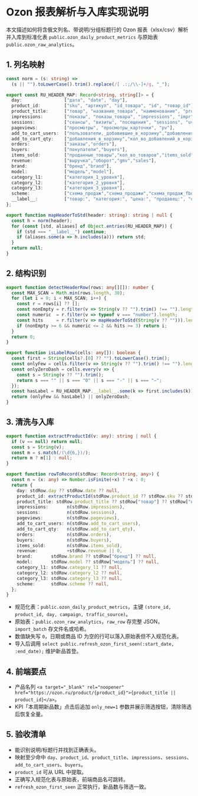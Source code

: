 # Ozon 报表解析与入库实现说明

本文描述如何将含俄文列名、带说明/分组标题行的 Ozon 报表（xlsx/csv）解析并入库到标准化表 `public.ozon_daily_product_metrics` 与原始表 `public.ozon_raw_analytics`。

## 1. 列名映射

```ts
const norm = (s: string) =>
  (s || "").toLowerCase().trim().replace(/[ .:;/\\-]+/g, "_");

export const RU_HEADER_MAP: Record<string, string[]> = {
  day:                ["дата", "date", "day"],
  product_id:         ["sku", "артикул", "id_товара", "id", "товар_id"],
  product_title:      ["товар", "название_товара", "наименование", "product_name", "наименование_товара"],
  impressions:        ["показы", "показы_товара", "impressions", "impr"],
  sessions:           ["сеансы", "визиты", "посещения", "sessions", "uv"],
  pageviews:          ["просмотры", "просмотры_карточки", "pv"],
  add_to_cart_users:  ["пользователи,_добавившие_в_корзину","добавления_в_корзину_(пользователи)","add_to_cart_users"],
  add_to_cart_qty:    ["добавления_в_корзину","кол_во_добавлений_в_корзину","add_to_cart_qty"],
  orders:             ["заказы","orders"],
  buyers:             ["покупатели","buyers"],
  items_sold:         ["проданные_товары","кол_во_товаров","items_sold"],
  revenue:            ["выручка","оборот","gmv","sales"],
  brand:              ["бренд","brand"],
  model:              ["модель","model"],
  category_l1:        ["категория_1_уровня"],
  category_l2:        ["категория_2_уровня"],
  category_l3:        ["категория_3_уровня"],
  scheme:             ["схема_продаж","схема_продажи","схема_продаж_fbo_fbs"],
  __label__:          ["товар:", "категория:", "цена:", "продавец:", "undefined"],
};

export function mapHeaderToStd(header: string): string | null {
  const h = norm(header);
  for (const [std, aliases] of Object.entries(RU_HEADER_MAP)) {
    if (std === "__label__") continue;
    if (aliases.some(a => h.includes(a))) return std;
  }
  return null;
}
```

## 2. 结构识别

```ts
export function detectHeaderRow(rows: any[][]): number {
  const MAX_SCAN = Math.min(rows.length, 30);
  for (let i = 0; i < MAX_SCAN; i++) {
    const r = rows[i] ?? [];
    const nonEmpty = r.filter(v => String(v ?? "").trim() !== "").length;
    const numeric  = r.filter(v => typeof v === "number").length;
    const hits     = r.filter(v => mapHeaderToStd(String(v ?? ""))).length;
    if (nonEmpty >= 6 && numeric <= 2 && hits >= 3) return i;
  }
  return 0;
}

export function isLabelRow(cells: any[]): boolean {
  const first = String(cells?.[0] ?? "").toLowerCase().trim();
  const onlyFew = cells.filter(v => String(v ?? "").trim() !== "").length <= 2;
  const onlyZeroDash = cells.every(v => {
    const s = String(v ?? "").trim();
    return s === "" || s === "0" || s === "-" || s === "—";
  });
  const hasLabel = RU_HEADER_MAP.__label__.some(k => first.includes(k));
  return (onlyFew && hasLabel) || onlyZeroDash;
}
```

## 3. 清洗与入库

```ts
export function extractProductId(v: any): string | null {
  if (v == null) return null;
  const s = String(v);
  const m = s.match(/(\d{6,})/);
  return m ? m[1] : null;
}

export function rowToRecord(stdRow: Record<string, any>) {
  const n = (x: any) => Number.isFinite(+x) ? +x : 0;
  return {
    day: stdRow.day ?? stdRow.date ?? null,
    product_id: extractProductId(stdRow.product_id ?? stdRow.sku ?? stdRow["артикул"]),
    product_title: stdRow.product_title ?? stdRow["товар"] ?? stdRow["название товара"],
    impressions:       n(stdRow.impressions),
    sessions:          n(stdRow.sessions),
    pageviews:         n(stdRow.pageviews),
    add_to_cart_users: n(stdRow.add_to_cart_users),
    add_to_cart_qty:   n(stdRow.add_to_cart_qty),
    orders:            n(stdRow.orders),
    buyers:            n(stdRow.buyers),
    items_sold:        n(stdRow.items_sold),
    revenue:           +stdRow.revenue || 0,
    brand:       stdRow.brand ?? stdRow["бренд"] ?? null,
    model:       stdRow.model ?? stdRow["модель"] ?? null,
    category_l1: stdRow.category_l1 ?? null,
    category_l2: stdRow.category_l2 ?? null,
    category_l3: stdRow.category_l3 ?? null,
    scheme:      stdRow.scheme ?? null,
  };
}
```

- 规范化表：`public.ozon_daily_product_metrics`，主键 `(store_id, product_id, day, campaign, traffic_source)`。
- 原始表：`public.ozon_raw_analytics`，`raw_row` 存完整 JSON，`import_batch` 存文件名或哈希。
- 数值缺失写 `0`，日期或商品 ID 为空的行可以落入原始表但不入规范化表。
- 导入后调用 `select public.refresh_ozon_first_seen(:start_date, :end_date);` 维护新品首登。

## 4. 前端要点

- 产品名列 `<a target="_blank" rel="noopener" href="https://ozon.ru/product/{product_id}">{product_title || product_id}</a>`。
- KPI「本周期新品数」点击后追加 `only_new=1` 参数并展示筛选按钮，清除筛选后恢复全量。

## 5. 验收清单

- 能识别说明/标题行并找到正确表头。
- 映射至少命中 `day`、`product_id`、`product_title`、`impressions`、`sessions`、`add_to_cart_users`、`buyers`。
- `product_id` 可从 URL 中提取。
- 正确写入规范化表与原始表，前端商品名可跳转。
- `refresh_ozon_first_seen` 正常执行，新品数与筛选一致。
